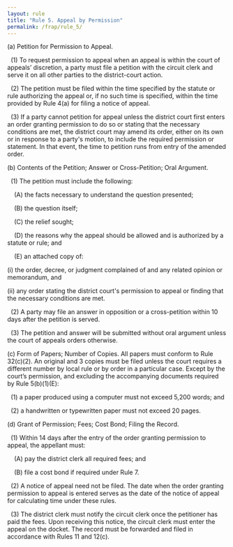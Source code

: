```yaml
---
layout: rule
title: "Rule 5. Appeal by Permission"
permalink: /frap/rule_5/
---
```


(a) Petition for Permission to Appeal.


&nbsp;&nbsp;(1) To request permission to appeal when an appeal is within the court of appeals’ discretion, a party must file a petition with the circuit clerk and serve it on all other parties to the district-court action.


&nbsp;&nbsp;(2) The petition must be filed within the time specified by the statute or rule authorizing the appeal or, if no such time is specified, within the time provided by Rule 4(a) for filing a notice of appeal.


&nbsp;&nbsp;(3) If a party cannot petition for appeal unless the district court first enters an order granting permission to do so or stating that the necessary conditions are met, the district court may amend its order, either on its own or in response to a party's motion, to include the required permission or statement. In that event, the time to petition runs from entry of the amended order.


(b) Contents of the Petition; Answer or Cross-Petition; Oral Argument.


&nbsp;&nbsp;(1) The petition must include the following:


&nbsp;&nbsp;&nbsp;&nbsp;(A) the facts necessary to understand the question presented;


&nbsp;&nbsp;&nbsp;&nbsp;(B) the question itself;


&nbsp;&nbsp;&nbsp;&nbsp;(C) the relief sought;


&nbsp;&nbsp;&nbsp;&nbsp;(D) the reasons why the appeal should be allowed and is authorized by a statute or rule; and


&nbsp;&nbsp;&nbsp;&nbsp;(E) an attached copy of:


(i) the order, decree, or judgment complained of and any related opinion or memorandum, and


(ii) any order stating the district court's permission to appeal or finding that the necessary conditions are met.


&nbsp;&nbsp;(2) A party may file an answer in opposition or a cross-petition within 10 days after the petition is served.


&nbsp;&nbsp;(3) The petition and answer will be submitted without oral argument unless the court of appeals orders otherwise.


(c) Form of Papers; Number of Copies. All papers must conform to Rule 32(c)(2). An original and 3 copies must be filed unless the court requires a different number by local rule or by order in a particular case. Except by the court’s permission, and excluding the accompanying documents required by Rule 5(b)(1)(E):


&nbsp;&nbsp;(1) a paper produced using a computer must not exceed 5,200 words; and


&nbsp;&nbsp;(2) a handwritten or typewritten paper must not exceed 20 pages.


(d) Grant of Permission; Fees; Cost Bond; Filing the Record.


&nbsp;&nbsp;(1) Within 14 days after the entry of the order granting permission to appeal, the appellant must:


&nbsp;&nbsp;&nbsp;&nbsp;(A) pay the district clerk all required fees; and


&nbsp;&nbsp;&nbsp;&nbsp;(B) file a cost bond if required under Rule 7.


&nbsp;&nbsp;(2) A notice of appeal need not be filed. The date when the order granting permission to appeal is entered serves as the date of the notice of appeal for calculating time under these rules.


&nbsp;&nbsp;(3) The district clerk must notify the circuit clerk once the petitioner has paid the fees. Upon receiving this notice, the circuit clerk must enter the appeal on the docket. The record must be forwarded and filed in accordance with Rules 11 and 12(c).